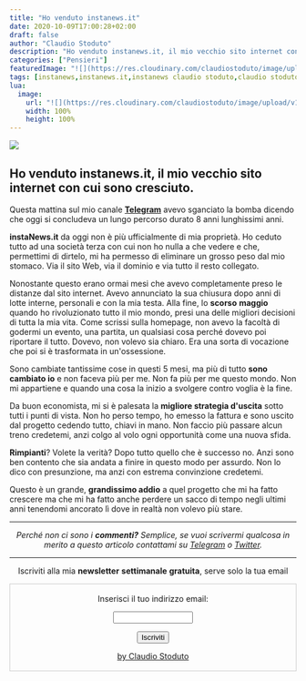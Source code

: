 ```yaml
---
title: "Ho venduto instanews.it"
date: 2020-10-09T17:00:28+02:00
draft: false
author: "Claudio Stoduto"
description: "Ho venduto instanews.it, il mio vecchio sito internet con cui sono cresciuto."
categories: ["Pensieri"]
featuredImage: "![](https://res.cloudinary.com/claudiostoduto/image/upload/v1602256305/qhol647mkbmheiehjida.png)"
tags: [instanews,instanews.it,instanews claudio stoduto,claudio stoduto]
lua:
  image:
    url: "![](https://res.cloudinary.com/claudiostoduto/image/upload/v1602256305/qhol647mkbmheiehjida.png)"
    width: 100%
    height: 100%
---
```


![](https://res.cloudinary.com/claudiostoduto/image/upload/v1602256305/qhol647mkbmheiehjida.png)

## Ho venduto instanews.it, il mio vecchio sito internet con cui sono cresciuto.

Questa mattina sul mio canale **[Telegram](https://t.me/Ilrompiscatole)** avevo sganciato la bomba dicendo che oggi si concludeva un lungo percorso durato 8 anni lunghissimi anni.

**instaNews.it** da oggi non è più ufficialmente di mia proprietà. Ho ceduto tutto ad una società terza con cui non ho nulla a che vedere e che, permettimi di dirtelo, mi ha permesso di eliminare un grosso peso dal mio stomaco. Via il sito Web, via il dominio e via tutto il resto collegato.

Nonostante questo erano ormai mesi che avevo completamente preso le distanze dal sito internet. Avevo annunciato la sua chiusura dopo anni di lotte interne, personali e con la mia testa. Alla fine, lo **scorso** **maggio** quando ho rivoluzionato tutto il mio mondo, presi una delle migliori decisioni di tutta la mia vita. Come scrissi sulla homepage, non avevo la facoltà di godermi un evento, una partita, un qualsiasi cosa perché dovevo poi riportare il tutto. Dovevo, non volevo sia chiaro. Era una sorta di vocazione che poi si è trasformata in un'ossessione. 

Sono cambiate tantissime cose in questi 5 mesi, ma più di tutto **sono cambiato io** e non faceva più per me. Non fa più per me questo mondo. Non mi appartiene e quando una cosa la inizio a svolgere contro voglia è la fine.

Da buon economista, mi si è palesata la **migliore strategia d'uscita** sotto tutti i punti di vista. Non ho perso tempo, ho emesso la fattura e sono uscito dal progetto cedendo tutto, chiavi in mano. Non faccio più passare alcun treno credetemi, anzi colgo al volo ogni opportunità come una nuova sfida.

**Rimpianti**? Volete la verità? Dopo tutto quello che è successo no. Anzi sono ben contento che sia andata a finire in questo modo per assurdo. Non lo dico con presunzione, ma anzi con estrema convinzione credetemi. 

Questo è un grande, **grandissimo addio** a quel progetto che mi ha fatto crescere ma che mi ha fatto anche perdere un sacco di tempo negli ultimi anni tenendomi ancorato lì dove in realtà non volevo più stare.

<hr />
<p style="text-align: center;"><em>Perch&eacute; non ci sono i <strong>commenti?</strong> Semplice, se vuoi scrivermi qualcosa in merito a questo articolo contattami su&nbsp;<a href="Https://t.me/claudiostoduto">Telegram</a> o <a href="Http://www.twitter.com/claudiostoduto">Twitter</a>.</em></p>
<hr />
 
<p style="text-align: center;">Iscriviti alla mia <strong>newsletter</strong> <strong>settimanale</strong>&nbsp;<strong>gratuita</strong>, serve solo la tua email</p>

 <form style="border:1px solid #ccc;padding:3px;text-align:center;" action="https://tinyletter.com/claudiostoduto" method="post" target="popupwindow" onsubmit="window.open('https://tinyletter.com/claudiostoduto', 'popupwindow', 'scrollbars=yes,width=800,height=600');return true"><p><label for="tlemail">Inserisci il tuo indirizzo email:</label></p><p><input type="text" style="width:140px" name="email" id="tlemail" /></p><input type="hidden" value="1" name="embed"/><input type="submit" value="Iscriviti" /><p><a href="https://claudiostoduto.com" target="_blank">by Claudio Stoduto</a></p></form>